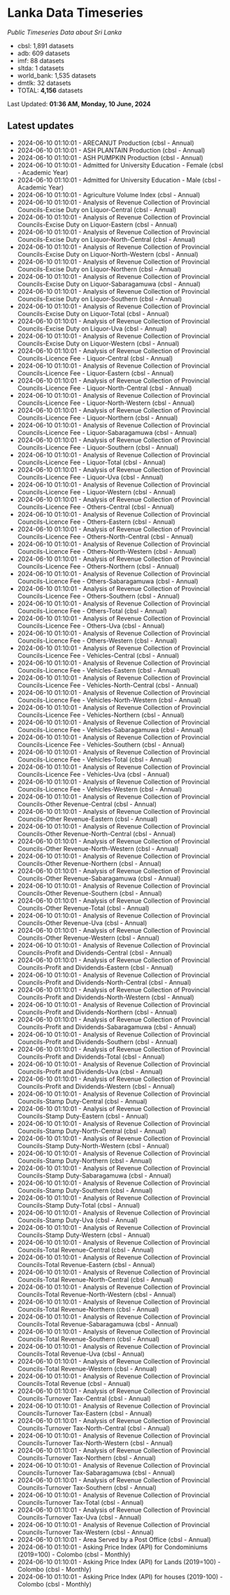 # Lanka Data Timeseries
*Public Timeseries Data about Sri Lanka*

* cbsl: 1,891 datasets
* adb: 609 datasets
* imf: 88 datasets
* sltda: 1 datasets
* world_bank: 1,535 datasets
* dmtlk: 32 datasets
* TOTAL: **4,156** datasets

Last Updated: **01:36 AM, Monday, 10 June, 2024**

## Latest updates

* 2024-06-10 01:10:01 - ARECANUT Production (cbsl - Annual)
* 2024-06-10 01:10:01 - ASH PLANTAIN Production (cbsl - Annual)
* 2024-06-10 01:10:01 - ASH PUMPKIN Production (cbsl - Annual)
* 2024-06-10 01:10:01 - Admitted for University Education - Female (cbsl - Academic Year)
* 2024-06-10 01:10:01 - Admitted for University Education - Male (cbsl - Academic Year)
* 2024-06-10 01:10:01 - Agriculture Volume Index (cbsl - Annual)
* 2024-06-10 01:10:01 - Analysis of Revenue Collection of Provincial Councils-Excise Duty on Liquor-Central (cbsl - Annual)
* 2024-06-10 01:10:01 - Analysis of Revenue Collection of Provincial Councils-Excise Duty on Liquor-Eastern (cbsl - Annual)
* 2024-06-10 01:10:01 - Analysis of Revenue Collection of Provincial Councils-Excise Duty on Liquor-North-Central (cbsl - Annual)
* 2024-06-10 01:10:01 - Analysis of Revenue Collection of Provincial Councils-Excise Duty on Liquor-North-Western (cbsl - Annual)
* 2024-06-10 01:10:01 - Analysis of Revenue Collection of Provincial Councils-Excise Duty on Liquor-Northern (cbsl - Annual)
* 2024-06-10 01:10:01 - Analysis of Revenue Collection of Provincial Councils-Excise Duty on Liquor-Sabaragamuwa (cbsl - Annual)
* 2024-06-10 01:10:01 - Analysis of Revenue Collection of Provincial Councils-Excise Duty on Liquor-Southern (cbsl - Annual)
* 2024-06-10 01:10:01 - Analysis of Revenue Collection of Provincial Councils-Excise Duty on Liquor-Total (cbsl - Annual)
* 2024-06-10 01:10:01 - Analysis of Revenue Collection of Provincial Councils-Excise Duty on Liquor-Uva (cbsl - Annual)
* 2024-06-10 01:10:01 - Analysis of Revenue Collection of Provincial Councils-Excise Duty on Liquor-Western (cbsl - Annual)
* 2024-06-10 01:10:01 - Analysis of Revenue Collection of Provincial Councils-Licence Fee - Liquor-Central (cbsl - Annual)
* 2024-06-10 01:10:01 - Analysis of Revenue Collection of Provincial Councils-Licence Fee - Liquor-Eastern (cbsl - Annual)
* 2024-06-10 01:10:01 - Analysis of Revenue Collection of Provincial Councils-Licence Fee - Liquor-North-Central (cbsl - Annual)
* 2024-06-10 01:10:01 - Analysis of Revenue Collection of Provincial Councils-Licence Fee - Liquor-North-Western (cbsl - Annual)
* 2024-06-10 01:10:01 - Analysis of Revenue Collection of Provincial Councils-Licence Fee - Liquor-Northern (cbsl - Annual)
* 2024-06-10 01:10:01 - Analysis of Revenue Collection of Provincial Councils-Licence Fee - Liquor-Sabaragamuwa (cbsl - Annual)
* 2024-06-10 01:10:01 - Analysis of Revenue Collection of Provincial Councils-Licence Fee - Liquor-Southern (cbsl - Annual)
* 2024-06-10 01:10:01 - Analysis of Revenue Collection of Provincial Councils-Licence Fee - Liquor-Total (cbsl - Annual)
* 2024-06-10 01:10:01 - Analysis of Revenue Collection of Provincial Councils-Licence Fee - Liquor-Uva (cbsl - Annual)
* 2024-06-10 01:10:01 - Analysis of Revenue Collection of Provincial Councils-Licence Fee - Liquor-Western (cbsl - Annual)
* 2024-06-10 01:10:01 - Analysis of Revenue Collection of Provincial Councils-Licence Fee - Others-Central (cbsl - Annual)
* 2024-06-10 01:10:01 - Analysis of Revenue Collection of Provincial Councils-Licence Fee - Others-Eastern (cbsl - Annual)
* 2024-06-10 01:10:01 - Analysis of Revenue Collection of Provincial Councils-Licence Fee - Others-North-Central (cbsl - Annual)
* 2024-06-10 01:10:01 - Analysis of Revenue Collection of Provincial Councils-Licence Fee - Others-North-Western (cbsl - Annual)
* 2024-06-10 01:10:01 - Analysis of Revenue Collection of Provincial Councils-Licence Fee - Others-Northern (cbsl - Annual)
* 2024-06-10 01:10:01 - Analysis of Revenue Collection of Provincial Councils-Licence Fee - Others-Sabaragamuwa (cbsl - Annual)
* 2024-06-10 01:10:01 - Analysis of Revenue Collection of Provincial Councils-Licence Fee - Others-Southern (cbsl - Annual)
* 2024-06-10 01:10:01 - Analysis of Revenue Collection of Provincial Councils-Licence Fee - Others-Total (cbsl - Annual)
* 2024-06-10 01:10:01 - Analysis of Revenue Collection of Provincial Councils-Licence Fee - Others-Uva (cbsl - Annual)
* 2024-06-10 01:10:01 - Analysis of Revenue Collection of Provincial Councils-Licence Fee - Others-Western (cbsl - Annual)
* 2024-06-10 01:10:01 - Analysis of Revenue Collection of Provincial Councils-Licence Fee - Vehicles-Central (cbsl - Annual)
* 2024-06-10 01:10:01 - Analysis of Revenue Collection of Provincial Councils-Licence Fee - Vehicles-Eastern (cbsl - Annual)
* 2024-06-10 01:10:01 - Analysis of Revenue Collection of Provincial Councils-Licence Fee - Vehicles-North-Central (cbsl - Annual)
* 2024-06-10 01:10:01 - Analysis of Revenue Collection of Provincial Councils-Licence Fee - Vehicles-North-Western (cbsl - Annual)
* 2024-06-10 01:10:01 - Analysis of Revenue Collection of Provincial Councils-Licence Fee - Vehicles-Northern (cbsl - Annual)
* 2024-06-10 01:10:01 - Analysis of Revenue Collection of Provincial Councils-Licence Fee - Vehicles-Sabaragamuwa (cbsl - Annual)
* 2024-06-10 01:10:01 - Analysis of Revenue Collection of Provincial Councils-Licence Fee - Vehicles-Southern (cbsl - Annual)
* 2024-06-10 01:10:01 - Analysis of Revenue Collection of Provincial Councils-Licence Fee - Vehicles-Total (cbsl - Annual)
* 2024-06-10 01:10:01 - Analysis of Revenue Collection of Provincial Councils-Licence Fee - Vehicles-Uva (cbsl - Annual)
* 2024-06-10 01:10:01 - Analysis of Revenue Collection of Provincial Councils-Licence Fee - Vehicles-Western (cbsl - Annual)
* 2024-06-10 01:10:01 - Analysis of Revenue Collection of Provincial Councils-Other Revenue-Central (cbsl - Annual)
* 2024-06-10 01:10:01 - Analysis of Revenue Collection of Provincial Councils-Other Revenue-Eastern (cbsl - Annual)
* 2024-06-10 01:10:01 - Analysis of Revenue Collection of Provincial Councils-Other Revenue-North-Central (cbsl - Annual)
* 2024-06-10 01:10:01 - Analysis of Revenue Collection of Provincial Councils-Other Revenue-North-Western (cbsl - Annual)
* 2024-06-10 01:10:01 - Analysis of Revenue Collection of Provincial Councils-Other Revenue-Northern (cbsl - Annual)
* 2024-06-10 01:10:01 - Analysis of Revenue Collection of Provincial Councils-Other Revenue-Sabaragamuwa (cbsl - Annual)
* 2024-06-10 01:10:01 - Analysis of Revenue Collection of Provincial Councils-Other Revenue-Southern (cbsl - Annual)
* 2024-06-10 01:10:01 - Analysis of Revenue Collection of Provincial Councils-Other Revenue-Total (cbsl - Annual)
* 2024-06-10 01:10:01 - Analysis of Revenue Collection of Provincial Councils-Other Revenue-Uva (cbsl - Annual)
* 2024-06-10 01:10:01 - Analysis of Revenue Collection of Provincial Councils-Other Revenue-Western (cbsl - Annual)
* 2024-06-10 01:10:01 - Analysis of Revenue Collection of Provincial Councils-Profit and Dividends-Central (cbsl - Annual)
* 2024-06-10 01:10:01 - Analysis of Revenue Collection of Provincial Councils-Profit and Dividends-Eastern (cbsl - Annual)
* 2024-06-10 01:10:01 - Analysis of Revenue Collection of Provincial Councils-Profit and Dividends-North-Central (cbsl - Annual)
* 2024-06-10 01:10:01 - Analysis of Revenue Collection of Provincial Councils-Profit and Dividends-North-Western (cbsl - Annual)
* 2024-06-10 01:10:01 - Analysis of Revenue Collection of Provincial Councils-Profit and Dividends-Northern (cbsl - Annual)
* 2024-06-10 01:10:01 - Analysis of Revenue Collection of Provincial Councils-Profit and Dividends-Sabaragamuwa (cbsl - Annual)
* 2024-06-10 01:10:01 - Analysis of Revenue Collection of Provincial Councils-Profit and Dividends-Southern (cbsl - Annual)
* 2024-06-10 01:10:01 - Analysis of Revenue Collection of Provincial Councils-Profit and Dividends-Total (cbsl - Annual)
* 2024-06-10 01:10:01 - Analysis of Revenue Collection of Provincial Councils-Profit and Dividends-Uva (cbsl - Annual)
* 2024-06-10 01:10:01 - Analysis of Revenue Collection of Provincial Councils-Profit and Dividends-Western (cbsl - Annual)
* 2024-06-10 01:10:01 - Analysis of Revenue Collection of Provincial Councils-Stamp Duty-Central (cbsl - Annual)
* 2024-06-10 01:10:01 - Analysis of Revenue Collection of Provincial Councils-Stamp Duty-Eastern (cbsl - Annual)
* 2024-06-10 01:10:01 - Analysis of Revenue Collection of Provincial Councils-Stamp Duty-North-Central (cbsl - Annual)
* 2024-06-10 01:10:01 - Analysis of Revenue Collection of Provincial Councils-Stamp Duty-North-Western (cbsl - Annual)
* 2024-06-10 01:10:01 - Analysis of Revenue Collection of Provincial Councils-Stamp Duty-Northern (cbsl - Annual)
* 2024-06-10 01:10:01 - Analysis of Revenue Collection of Provincial Councils-Stamp Duty-Sabaragamuwa (cbsl - Annual)
* 2024-06-10 01:10:01 - Analysis of Revenue Collection of Provincial Councils-Stamp Duty-Southern (cbsl - Annual)
* 2024-06-10 01:10:01 - Analysis of Revenue Collection of Provincial Councils-Stamp Duty-Total (cbsl - Annual)
* 2024-06-10 01:10:01 - Analysis of Revenue Collection of Provincial Councils-Stamp Duty-Uva (cbsl - Annual)
* 2024-06-10 01:10:01 - Analysis of Revenue Collection of Provincial Councils-Stamp Duty-Western (cbsl - Annual)
* 2024-06-10 01:10:01 - Analysis of Revenue Collection of Provincial Councils-Total Revenue-Central (cbsl - Annual)
* 2024-06-10 01:10:01 - Analysis of Revenue Collection of Provincial Councils-Total Revenue-Eastern (cbsl - Annual)
* 2024-06-10 01:10:01 - Analysis of Revenue Collection of Provincial Councils-Total Revenue-North-Central (cbsl - Annual)
* 2024-06-10 01:10:01 - Analysis of Revenue Collection of Provincial Councils-Total Revenue-North-Western (cbsl - Annual)
* 2024-06-10 01:10:01 - Analysis of Revenue Collection of Provincial Councils-Total Revenue-Northern (cbsl - Annual)
* 2024-06-10 01:10:01 - Analysis of Revenue Collection of Provincial Councils-Total Revenue-Sabaragamuwa (cbsl - Annual)
* 2024-06-10 01:10:01 - Analysis of Revenue Collection of Provincial Councils-Total Revenue-Southern (cbsl - Annual)
* 2024-06-10 01:10:01 - Analysis of Revenue Collection of Provincial Councils-Total Revenue-Uva (cbsl - Annual)
* 2024-06-10 01:10:01 - Analysis of Revenue Collection of Provincial Councils-Total Revenue-Western (cbsl - Annual)
* 2024-06-10 01:10:01 - Analysis of Revenue Collection of Provincial Councils-Total Revenue (cbsl - Annual)
* 2024-06-10 01:10:01 - Analysis of Revenue Collection of Provincial Councils-Turnover Tax-Central (cbsl - Annual)
* 2024-06-10 01:10:01 - Analysis of Revenue Collection of Provincial Councils-Turnover Tax-Eastern (cbsl - Annual)
* 2024-06-10 01:10:01 - Analysis of Revenue Collection of Provincial Councils-Turnover Tax-North-Central (cbsl - Annual)
* 2024-06-10 01:10:01 - Analysis of Revenue Collection of Provincial Councils-Turnover Tax-North-Western (cbsl - Annual)
* 2024-06-10 01:10:01 - Analysis of Revenue Collection of Provincial Councils-Turnover Tax-Northern (cbsl - Annual)
* 2024-06-10 01:10:01 - Analysis of Revenue Collection of Provincial Councils-Turnover Tax-Sabaragamuwa (cbsl - Annual)
* 2024-06-10 01:10:01 - Analysis of Revenue Collection of Provincial Councils-Turnover Tax-Southern (cbsl - Annual)
* 2024-06-10 01:10:01 - Analysis of Revenue Collection of Provincial Councils-Turnover Tax-Total (cbsl - Annual)
* 2024-06-10 01:10:01 - Analysis of Revenue Collection of Provincial Councils-Turnover Tax-Uva (cbsl - Annual)
* 2024-06-10 01:10:01 - Analysis of Revenue Collection of Provincial Councils-Turnover Tax-Western (cbsl - Annual)
* 2024-06-10 01:10:01 - Area Served by a Post Office (cbsl - Annual)
* 2024-06-10 01:10:01 - Asking Price Index (API) for Condominiums (2019=100) - Colombo (cbsl - Monthly)
* 2024-06-10 01:10:01 - Asking Price Index (API) for Lands (2019=100) - Colombo (cbsl - Monthly)
* 2024-06-10 01:10:01 - Asking Price Index (API) for houses (2019-100) - Colombo (cbsl - Monthly)